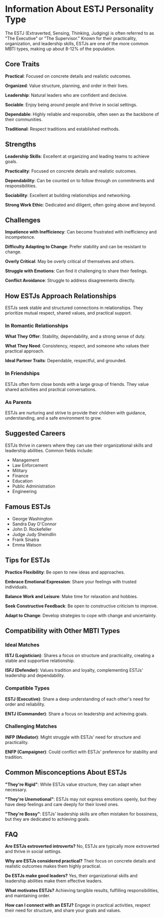# Information About ESTJ Personality Type

The ESTJ (Extraverted, Sensing, Thinking, Judging) is often referred to as "The Executive" or "The Supervisor." Known for their practicality, organization, and leadership skills, ESTJs are one of the more common MBTI types, making up about 8-12% of the population.

## Core Traits

**Practical**: Focused on concrete details and realistic outcomes.

**Organized**: Value structure, planning, and order in their lives.

**Leadership**: Natural leaders who are confident and decisive.

**Sociable**: Enjoy being around people and thrive in social settings.

**Dependable**: Highly reliable and responsible, often seen as the backbone of their communities.

**Traditional**: Respect traditions and established methods.

## Strengths

**Leadership Skills**: Excellent at organizing and leading teams to achieve goals.

**Practicality**: Focused on concrete details and realistic outcomes.

**Dependability**: Can be counted on to follow through on commitments and responsibilities.

**Sociability**: Excellent at building relationships and networking.

**Strong Work Ethic**: Dedicated and diligent, often going above and beyond.

## Challenges

**Impatience with Inefficiency**: Can become frustrated with inefficiency and incompetence.

**Difficulty Adapting to Change**: Prefer stability and can be resistant to change.

**Overly Critical**: May be overly critical of themselves and others.

**Struggle with Emotions**: Can find it challenging to share their feelings.

**Conflict Avoidance**: Struggle to address disagreements directly.

## How ESTJs Approach Relationships

ESTJs seek stable and structured connections in relationships. They prioritize mutual respect, shared values, and practical support.

### In Romantic Relationships

**What They Offer**: Stability, dependability, and a strong sense of duty.

**What They Need**: Consistency, respect, and someone who values their practical approach.

**Ideal Partner Traits**: Dependable, respectful, and grounded.

### In Friendships

ESTJs often form close bonds with a large group of friends. They value shared activities and practical conversations.

### As Parents

ESTJs are nurturing and strive to provide their children with guidance, understanding, and a safe environment to grow.

## Suggested Careers

ESTJs thrive in careers where they can use their organizational skills and leadership abilities. Common fields include:

- Management
- Law Enforcement
- Military
- Finance
- Education
- Public Administration
- Engineering

## Famous ESTJs

- George Washington
- Sandra Day O'Connor
- John D. Rockefeller
- Judge Judy Sheindlin
- Frank Sinatra
- Emma Watson

## Tips for ESTJs

**Practice Flexibility**: Be open to new ideas and approaches.

**Embrace Emotional Expression**: Share your feelings with trusted individuals.

**Balance Work and Leisure**: Make time for relaxation and hobbies.

**Seek Constructive Feedback**: Be open to constructive criticism to improve.

**Adapt to Change**: Develop strategies to cope with change and uncertainty.

## Compatibility with Other MBTI Types

### Ideal Matches

**ISTJ (Logistician)**: Shares a focus on structure and practicality, creating a stable and supportive relationship.

**ISFJ (Defender)**: Values tradition and loyalty, complementing ESTJs' leadership and dependability.

### Compatible Types

**ESTJ (Executive)**: Share a deep understanding of each other's need for order and reliability.

**ENTJ (Commander)**: Share a focus on leadership and achieving goals.

### Challenging Matches

**INFP (Mediator)**: Might struggle with ESTJs' need for structure and practicality.

**ENFP (Campaigner)**: Could conflict with ESTJs' preference for stability and tradition.

## Common Misconceptions About ESTJs

**"They're Rigid"**: While ESTJs value structure, they can adapt when necessary.

**"They're Unemotional"**: ESTJs may not express emotions openly, but they have deep feelings and care deeply for their loved ones.

**"They're Bossy"**: ESTJs' leadership skills are often mistaken for bossiness, but they are dedicated to achieving goals.

## FAQ

**Are ESTJs extroverted introverts?**
No, ESTJs are typically more extroverted and thrive in social settings.

**Why are ESTJs considered practical?**
Their focus on concrete details and realistic outcomes makes them highly practical.

**Do ESTJs make good leaders?**
Yes, their organizational skills and leadership abilities make them effective leaders.

**What motivates ESTJs?**
Achieving tangible results, fulfilling responsibilities, and maintaining order.

**How can I connect with an ESTJ?**
Engage in practical activities, respect their need for structure, and share your goals and values.
